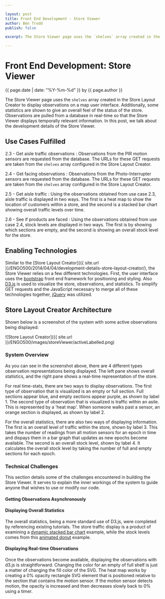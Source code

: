 ```yaml
---

layout: post
title: Front End Development - Store Viewer
author: Ben Trodd
publish: false

excerpt: The Store Viewer page uses the `shelves` array created in the Store Layout Creator to display observations on a map user interface. Additionally, some statistics are shown to give an overall feel of the status of the store. Observations are pulled from a database in real-time so that the Store Viewer displays temporally relevant information. In this post, we talk about the development details of the Store Viewer.

---
```

# Front End Development: Store Viewer
<p class='blog-post-meta'>{{ page.date | date: "%Y-%m-%d" }} by {{ page.author }}</p>

The Store Viewer page uses the `shelves` array created in the Store Layout Creator to display observations on a map user interface. Additionally, some statistics are shown to give an overall feel of the status of the store. Observations are pulled from a database in real-time so that the Store Viewer displays temporally relevant information. In this post, we talk about the development details of the Store Viewer.

## Use Cases Fulfilled

2.3 - Get aisle traffic observations
: Observations from the PIR motion sensors are requested from the database. The URLs for these GET requests are taken from the `shelves` array configured in the Store Layout Creator.

2.4 - Get facing observations
: Observations from the Photo-Interrupter sensors are requested from the database. The URLs for these GET requests are taken from the `shelves` array configured in the Store Layout Creator.

2.5 - Get aisle traffic
: Using the observations obtained from use case 2.3, aisle traffic is displayed in two ways. The first is a heat map to show the location of customers within a store, and the second is a stacked bar chart showing overall traffic levels over time.

2.6 - See if products are faced
: Using the observations obtained from use case 2.4, stock levels are displayed in two ways. The first is by showing which sections are empty, and the second is showing an overall stock level for the store.

## Enabling Technologies

Similar to the [Store Layout Creator]({{ site.url }}/ENGO500/2014/04/04/development-details-store-layout-creator/), the Store Viewer relies on a few different technologies. First, the user interface uses the [bootstrap](http://getbootstrap.com) front end framework for positioning and styling. Also [D3.js](http://d3js.org/) is used to visualize the store, observations, and statistics. To simplify GET requests and the JavaScript necessary to merge all of these technologies together, [jQuery](http://jquery.com/) was utilized.

## Store Layout Creator Architecture

Shown below is a screenshot of the system with some active observations being displayed:

![Store Layout Creator]({{ site.url }}/ENGO500/images/storeViewer/activeLabelled.png)

### System Overview

As you can see in the screenshot above, there are 4 different types observation representations being displayed. The left pane shows overall statistics, and the right pane shows a real-time representation of the store.

For real time-stats, there are two ways to display observations. The first type of observation that is visualized is an empty or full section. Full sections appear blue, and empty sections appear purple, as shown by label 1. The second type of observation that is visualized is traffic within an asile. This is represented by a 'heat map'. When someone walks past a sensor, an orange section is displayed, as shown by label 2.

For the overall statistics, there are also two ways of displaying information. The first is an overall level of traffic within the store, shown by label 3. This takes the number of readings from all motion sensors for an epoch in time and dispays them in a bar graph that updates as new epochs become available. The second is an overall stock level, shown by label 4. It calculates the overall stock level by taking the number of full and empty sections for each epoch.

### Technical Challenges

This section details some of the challenges encountered in building the Store Viewer. It serves to explain the inner workings of the system to guide anyone that wishes to use or modify our code.

#### Getting Observations Asynchronously

#### Displaying Overall Statistics

The overall statistics, being a more standard use of D3.js, were completed by referencing existing tutorials. The store traffic display is a product of examining a [dynamic stacked bar chart](http://bl.ocks.org/benjchristensen/1488375) example, while the stock levels comes from this [animated donut](http://bl.ocks.org/mbostock/5100636) example.

#### Displaying Real-time Observations

Once the observations become available, displaying the observations with d3.js is straightforward. Changing the color for an empty of full shelf is just a matter of changing the fill color of the SVG. The heat map works by creating a 0% opacity rectangle SVG element that is positioned relative to the section that contains the motion sensor. If the motion sensor detects motion, the opacity is increased and then decreases slowly back to 0% using a timer.